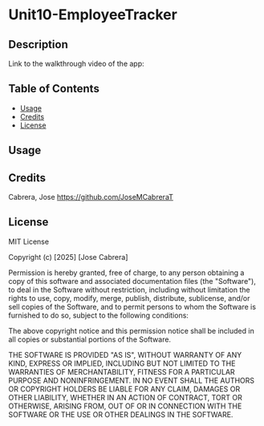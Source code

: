 # Unit10-EmployeeTracker

## Description



Link to the walkthrough video of the app: 

## Table of Contents

- [Usage](#usage)
- [Credits](#credits)
- [License](#license)

## Usage

## Credits

Cabrera, Jose   https://github.com/JoseMCabreraT

## License

MIT License

Copyright (c) [2025] [Jose Cabrera]

Permission is hereby granted, free of charge, to any person obtaining a copy
of this software and associated documentation files (the "Software"), to deal
in the Software without restriction, including without limitation the rights
to use, copy, modify, merge, publish, distribute, sublicense, and/or sell
copies of the Software, and to permit persons to whom the Software is
furnished to do so, subject to the following conditions:

The above copyright notice and this permission notice shall be included in all
copies or substantial portions of the Software.

THE SOFTWARE IS PROVIDED "AS IS", WITHOUT WARRANTY OF ANY KIND, EXPRESS OR
IMPLIED, INCLUDING BUT NOT LIMITED TO THE WARRANTIES OF MERCHANTABILITY,
FITNESS FOR A PARTICULAR PURPOSE AND NONINFRINGEMENT. IN NO EVENT SHALL THE
AUTHORS OR COPYRIGHT HOLDERS BE LIABLE FOR ANY CLAIM, DAMAGES OR OTHER
LIABILITY, WHETHER IN AN ACTION OF CONTRACT, TORT OR OTHERWISE, ARISING FROM,
OUT OF OR IN CONNECTION WITH THE SOFTWARE OR THE USE OR OTHER DEALINGS IN THE
SOFTWARE.